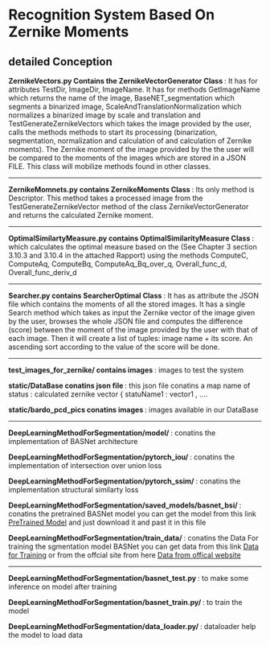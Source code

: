 # Recognition System Based On Zernike Moments

<h2> detailed Conception </h2>
  <b> ZernikeVectors.py Contains the ZernikeVectorGenerator Class </b> : It has for attributes TestDir, ImageDir, ImageName. It has for methods GetImageName which returns the name of the image, BaseNET_segmentation which segments a binarized image, ScaleAndTranslationNormalization which normalizes a binarized image by scale and translation and TestGenerateZernikeVectors which takes the image provided by the user, calls the methods methods to start its processing (binarization, segmentation, normalization and calculation of and calculation of Zernike moments). The Zernike moment of the image provided by the the user will be compared to the moments of the images which are stored in a JSON FILE. This class will mobilize methods found in other classes.

<hr>
  

 <b> ZernikeMomnets.py contains ZernikeMoments Class </b>: Its only method is Descriptor. This method takes a processed image from the TestGenerateZernikeVector method of the class ZernikeVectorGenerator and returns the calculated Zernike moment.
  
<hr>
 
 <b>OptimalSimilartyMeasure.py contains OptimalSimilarityMeasure Class </b> :  which calculates the optimal measure based on the (See Chapter 3 section 3.10.3 and 3.10.4 in the attached Rapport) using the methods ComputeC, ComputeAq, ComputeBq, ComputeAq_Bq_over_q, Overall_func_d, Overall_func_deriv_d
 
<hr>
 
 
 <b> Searcher.py contains  SearcherOptimal Class </b> : It has as attribute the JSON file which contains the moments
of all the stored images. It has a single Search method which
takes as input the Zernike vector of the image given by the user, browses the whole JSON file and computes the difference (score) between the moment of the image provided by the user with that of each image. Then it will create a list of tuples: image name + its score. An ascending sort according to the value of the score will be done.

<hr>


<p> <b> test_images_for_zernike/ contains images </b> : images to test the system </p>  
<p> <b>  static/DataBase conatins json file </b> : this json file conatins a map name of status : calculated zernike vector { statuName1 : vector1 , .... </p> 
<p> <b>  static/bardo_pcd_pics conatins images </b> : images available in our DataBase </p> 

<hr>

<p> <b> DeepLearningMethodForSegmentation/model/ </b> : conatins the implementation of BASNet architecture </p> 
<p> <b> DeepLearningMethodForSegmentation/pytorch_iou/ </b> : conatins the implementation of intersection over union loss</p> 
<p> <b> DeepLearningMethodForSegmentation/pytorch_ssim/ </b> : conatins the implementation structural similarty loss </p> 
<p> <b> DeepLearningMethodForSegmentation/saved_models/basnet_bsi/ </b> : conatins the pretrained BASNet model you can get the model from this link <a href="https://drive.google.com/drive/folders/0ALgJk0-1IlPaUk9PVA">PreTrained Model</a> and just download it and past it in this file   </p> 
<p> <b> DeepLearningMethodForSegmentation/train_data/ </b> : conatins the Data For training the sgmentation model BASNet you can get data from this link  <a href="https://drive.google.com/drive/folders/0ALgJk0-1IlPaUk9PVA">Data for Training</a> or from the offcial site from here  <a href="http://saliencydetection.net/duts/">Data from offical website</a> </p> 

<hr>

<p> <b> DeepLearningMethodForSegmentation/basnet_test.py </b> : to make some inference on model after training  
<p> <b> DeepLearningMethodForSegmentation/basnet_train.py/ </b> : to train the model 
<p> <b> DeepLearningMethodForSegmentation/data_loader.py/ </b> : dataloader help the model to load data     



